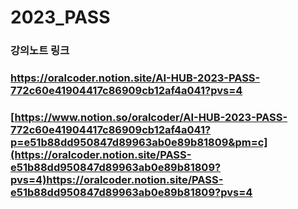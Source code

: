 # 2023_PASS

### 강의노트 링크
### https://oralcoder.notion.site/AI-HUB-2023-PASS-772c60e41904417c86909cb12af4a041?pvs=4

### [https://www.notion.so/oralcoder/AI-HUB-2023-PASS-772c60e41904417c86909cb12af4a041?p=e51b88dd950847d89963ab0e89b81809&pm=c](https://oralcoder.notion.site/PASS-e51b88dd950847d89963ab0e89b81809?pvs=4)https://oralcoder.notion.site/PASS-e51b88dd950847d89963ab0e89b81809?pvs=4
